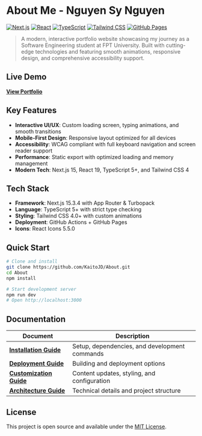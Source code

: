 # About Me - Nguyen Sy Nguyen

[![Next.js](https://img.shields.io/badge/Next.js-15.3.4-black?style=for-the-badge&logo=next.js&logoColor=white)](https://nextjs.org/)
[![React](https://img.shields.io/badge/React-19.0.0-61DAFB?style=for-the-badge&logo=react&logoColor=white)](https://reactjs.org/)
[![TypeScript](https://img.shields.io/badge/TypeScript-5.0+-3178C6?style=for-the-badge&logo=typescript&logoColor=white)](https://typescriptlang.org/)
[![Tailwind CSS](https://img.shields.io/badge/Tailwind_CSS-4.0+-38B2AC?style=for-the-badge&logo=tailwind-css&logoColor=white)](https://tailwindcss.com/)
[![GitHub Pages](https://img.shields.io/badge/GitHub_Pages-Deployed-brightgreen?style=for-the-badge&logo=github&logoColor=white)](https://pages.github.com/)

> A modern, interactive portfolio website showcasing my journey as a Software Engineering student at FPT University. Built with cutting-edge technologies and featuring smooth animations, responsive design, and comprehensive accessibility support.

## Live Demo

**[View Portfolio](https://about.kaitojd.me/)**

## Key Features

- **Interactive UI/UX**: Custom loading screen, typing animations, and smooth transitions
- **Mobile-First Design**: Responsive layout optimized for all devices
- **Accessibility**: WCAG compliant with full keyboard navigation and screen reader support
- **Performance**: Static export with optimized loading and memory management
- **Modern Tech**: Next.js 15, React 19, TypeScript 5+, and Tailwind CSS 4

## Tech Stack

- **Framework**: Next.js 15.3.4 with App Router & Turbopack
- **Language**: TypeScript 5+ with strict type checking
- **Styling**: Tailwind CSS 4.0+ with custom animations
- **Deployment**: GitHub Actions + GitHub Pages
- **Icons**: React Icons 5.5.0

## Quick Start

```bash
# Clone and install
git clone https://github.com/KaitoJD/About.git
cd About
npm install

# Start development server
npm run dev
# Open http://localhost:3000
```

## Documentation

| Document | Description |
|----------|-------------|
| **[Installation Guide](docs/installation.md)** | Setup, dependencies, and development commands |
| **[Deployment Guide](docs/deployment.md)** | Building and deployment options |
| **[Customization Guide](docs/customization.md)** | Content updates, styling, and configuration |
| **[Architecture Guide](docs/architecture.md)** | Technical details and project structure |

## License

This project is open source and available under the [MIT License](LICENSE).
